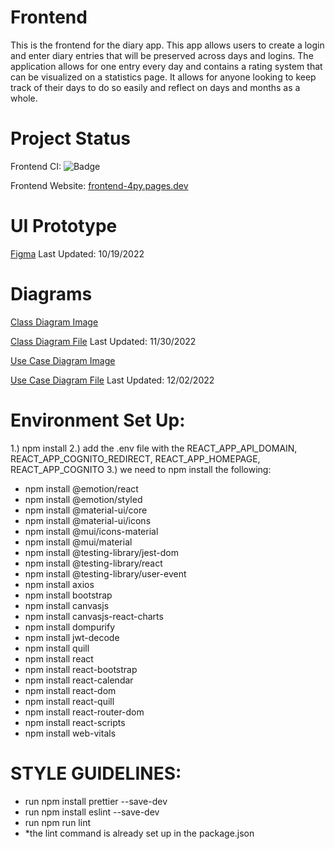 # Frontend

This is the frontend for the diary app. This app allows users to create a login and enter diary entries that will be preserved across days and logins. The application allows for one entry every day and contains a rating system that can be visualized on a statistics page. It allows for anyone looking to keep track of their days to do so easily and reflect on days and months as a whole.

# Project Status

Frontend CI: ![Badge](https://github.com/myDiarycp/frontend/actions/workflows/ci.yml/badge.svg)

Frontend Website: [frontend-4py.pages.dev](https://frontend-4py.pages.dev)

# UI Prototype

[Figma](https://www.figma.com/file/g0mjqMVF5KSStrsPTFlGUc/Prototype?node-id=0%3A1&t=OrI8enNNnr5VR09P-1) Last Updated: 10/19/2022

# Diagrams

[Class Diagram Image](https://github.com/myDiarycp/backend/blob/main/ClassDiagram.png)

[Class Diagram File](https://github.com/myDiarycp/backend/blob/main/ClassDiagram.drawio)
Last Updated: 11/30/2022

[Use Case Diagram Image](https://github.com/myDiarycp/backend/blob/main/UseCase.png)

[Use Case Diagram File](https://github.com/myDiarycp/backend/blob/main/UseCase.drawio)
Last Updated: 12/02/2022 

# Environment Set Up:

1.) npm install
2.) add the .env file with the REACT_APP_API_DOMAIN, REACT_APP_COGNITO_REDIRECT, REACT_APP_HOMEPAGE, REACT_APP_COGNITO
3.) we need to npm install the following:
- npm install @emotion/react
- npm install @emotion/styled
- npm install @material-ui/core
- npm install @material-ui/icons
- npm install @mui/icons-material
- npm install @mui/material
- npm install @testing-library/jest-dom
- npm install @testing-library/react
- npm install @testing-library/user-event
- npm install axios
- npm install bootstrap
- npm install canvasjs
- npm install canvasjs-react-charts
- npm install dompurify
- npm install jwt-decode
- npm install quill
- npm install react
- npm install react-bootstrap
- npm install react-calendar
- npm install react-dom
- npm install react-quill
- npm install react-router-dom
- npm install react-scripts
- npm install web-vitals

# STYLE GUIDELINES:

- run npm install prettier --save-dev
- run npm install eslint --save-dev
- run npm run lint
- \*the lint command is already set up in the package.json
